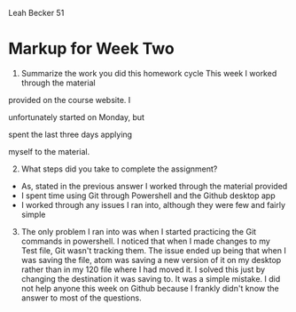 Leah Becker 51

# Markup for Week Two

1. Summarize the work you did this homework cycle
This week I worked through the material

provided on the course website. I

unfortunately started on Monday, but

spent the last three days applying

myself to the material. 

 2. What steps did you take to complete the assignment?
 * As, stated in the previous answer I worked through the material provided
 * I spent time using Git through Powershell and the Github desktop app
 * I worked through any issues I ran into, although they were few and fairly simple

 3. The only problem I ran into was when I started practicing the Git commands in powershell. I noticed that when I made changes to my Test file, Git wasn't tracking them. The issue ended up being that when I was saving the file, atom was saving a new version of it on my desktop rather than in my 120 file where I had moved it. I solved this just by changing the destination it was saving to. It was a simple mistake. I did not help anyone this week on Github because I frankly didn't know the answer to most of the questions.
